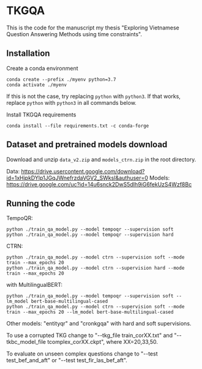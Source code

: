 # TKGQA
This is the code for the manuscript my thesis "Exploring Vietnamese Question Answering Methods using time constraints".
## Installation

Create a conda environment
``` 
conda create --prefix ./myenv python=3.7
conda activate ./myenv
```

If this is not the case, try replacing ``python`` with ``python3``. If that works, replace ``python`` with ``python3`` in all commands below.

Install TKGQA requirements
```
conda install --file requirements.txt -c conda-forge
```

## Dataset and pretrained models download

Download and unzip ``data_v2.zip`` and ``models_ctrn.zip`` in the root directory.

Data: https://drive.usercontent.google.com/download?id=1xHjpkDYlp1JGqJWnefrzdaVGV2_SWksI&authuser=0
Models: https://drive.google.com/uc?id=14u6snck2DwS5dIh9iG6fekUzS4Wzf8Bc
## Running the code

TempoQR:
```
python ./train_qa_model.py --model tempoqr --supervision soft
python ./train_qa_model.py --model tempoqr --supervision hard
 ```

 CTRN: 
 ```
python ./train_qa_model.py --model ctrn --supervision soft --mode train --max_epochs 20
python ./train_qa_model.py --model ctrn --supervision hard --mode train --max_epochs 20
```
with MultilingualBERT: 
``` 
python ./train_qa_model.py --model tempoqr --supervision soft --lm_model bert-base-multilingual-cased
python ./train_qa_model.py --model ctrn --supervision soft --mode train --max_epochs 20 --lm_model bert-base-multilingual-cased
```
Other models: "entityqr" and "cronkgqa" with hard and soft supervisions.
 
To use a corrupted TKG change to "--tkg_file train_corXX.txt" and "--tkbc_model_file tcomplex_corXX.ckpt", where XX=20,33,50.

To evaluate on unseen complex questions change to "--test test_bef_and_aft" or "--test test_fir_las_bef_aft".


